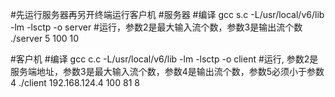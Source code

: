#先运行服务器再另开终端运行客户机
#服务器
#编译
gcc s.c  -L/usr/local/v6/lib -lm -lsctp -o server
#运行，参数2是最大输入流个数，参数3是输出流个数
./server 5 100 10

#客户机
#编译
gcc c.c  -L/usr/local/v6/lib -lm -lsctp -o client
#运行, 参数2是服务端地址，参数3是最大输入流个数，参数4是输出流个数，参数5必须小于参数4
./client 192.168.124.4 100 81 8
